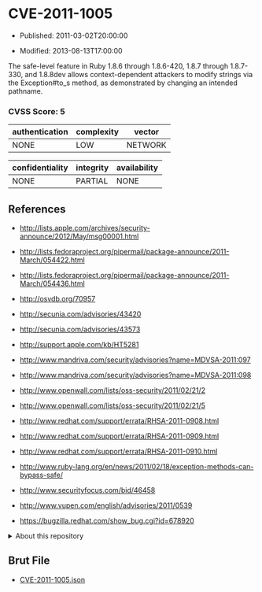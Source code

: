 # CVE-2011-1005

- Published: 2011-03-02T20:00:00

- Modified: 2013-08-13T17:00:00

The safe-level feature in Ruby 1.8.6 through 1.8.6-420, 1.8.7 through 1.8.7-330, and 1.8.8dev allows context-dependent attackers to modify strings via the Exception#to_s method, as demonstrated by changing an intended pathname.

### CVSS Score: **5**

| authentication | complexity | vector |
| --- | --- | --- |
| NONE | LOW | NETWORK |

| confidentiality | integrity | availability |
| --- | --- | --- |
| NONE | PARTIAL | NONE |

## References

* http://lists.apple.com/archives/security-announce/2012/May/msg00001.html

* http://lists.fedoraproject.org/pipermail/package-announce/2011-March/054422.html

* http://lists.fedoraproject.org/pipermail/package-announce/2011-March/054436.html

* http://osvdb.org/70957

* http://secunia.com/advisories/43420

* http://secunia.com/advisories/43573

* http://support.apple.com/kb/HT5281

* http://www.mandriva.com/security/advisories?name=MDVSA-2011:097

* http://www.mandriva.com/security/advisories?name=MDVSA-2011:098

* http://www.openwall.com/lists/oss-security/2011/02/21/2

* http://www.openwall.com/lists/oss-security/2011/02/21/5

* http://www.redhat.com/support/errata/RHSA-2011-0908.html

* http://www.redhat.com/support/errata/RHSA-2011-0909.html

* http://www.redhat.com/support/errata/RHSA-2011-0910.html

* http://www.ruby-lang.org/en/news/2011/02/18/exception-methods-can-bypass-safe/

* http://www.securityfocus.com/bid/46458

* http://www.vupen.com/english/advisories/2011/0539

* https://bugzilla.redhat.com/show_bug.cgi?id=678920

<details>
<summary>About this repository</summary> 

  This repository is part of the project [Live Hack CVE](https://github.com/Live-Hack-CVE). Main website can be found [www.live-hack.org](https://www.live-hack.org) 
  
  Made by [Sn0wAlice](https://github.com/Sn0wAlice) for the people that care about security and need to have a feed of the latest CVEs. Hope you enjoy it, don't forget to star the repo and follow me on [Twitter](https://twitter.com/Sn0wAlice) and [Github](https://github.com/Sn0wAlice). And that is my [personnal website](https://www.alice-snow.me/)

  - [Home Page](https://github.com/Live-Hack-CVE)
  - [Framework](https://github.com/Live-Hack-CVE/cve-framework)
  - [CVE database](https://github.com/Live-Hack-CVE/full_database)
  - [Changelog](https://github.com/Live-Hack-CVE/Changelog)
</details>

## Brut File

* [CVE-2011-1005.json](https://raw.githubusercontent.com/Live-Hack-CVE/full_database/main/cves/2011/CVE-2011-1005.json)

